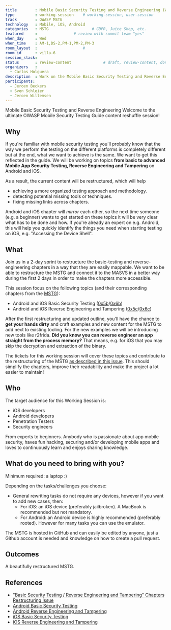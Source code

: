 ```yaml
---
title        : Mobile Basic Security Testing and Reverse Engineering (Wed)
type         : working-session    # working-session, user-session
track        : OWASP MSTG
technology   : Mobile, iOS, Android
categories   : MSTG                   # GDPR, Juice Shop, etc.
featured     :                # review with summit team "yes"
when_day     : Wed
when_time    : AM-1,DS-2,PM-1,PM-2,PM-3
room_layout  :                    #
room_id      : villa-6
session_slack:
status       : review-content              # draft, review-content, done
organizers   : 
  - Carlos Holguera
description  : Work on the Mobile Basic Security Testing and Reverse Engineering topics with focus on restructuring the contents of the MSTG
participants:
  - Jeroen Beckers
  - Sven Schleier
  - Jeroen Willemsen
---
```

Mobile Basic Security Testing and Reverse Engineering
Welcome to the ultimate OWASP Mobile Security Testing Guide content reshuffle session!

## Why

If you're familiar with mobile security testing you'll probably know that the way we perform the testing on the different platforms is completely different but at the end, what we want to achieve is the same. We want to get this reflected in the guide. We will be working on topics **from basic to advanced Mobile App Security Testing, Reverse Engineering and Tampering** on Android and iOS.

As a result, the current content will be restructured, which will help

- achieving a more organized testing approach and methodology.
- detecting potential missing tools or techniques.
- fixing missing links across chapters.

Android and iOS chapter will *mirror* each other, so the next time someone (e.g. a beginner) wants to get started on these topics it will be very clear what has to be done and how. If you're already an expert on e.g. Android, this will help you quickly identify the things you need when starting testing on iOS, e.g. "Accessing the Device Shell".

## What

Join us in a 2-day sprint to restructure the basic-testing and reverse-engineering chapters in a way that they are easily mappable. We want to be able to restructure the MSTG and connect it to the MASVS in a better way during the first 2 days in order to make the chapters more accessible.

This session focus on the following topics (and their corresponding chapters from the [MSTG](https://github.com/OWASP/owasp-mstg)):

- Android and iOS Basic Security Testing ([0x5b](https://github.com/OWASP/owasp-mstg/blob/master/Document/0x05b-Basic-Security_Testing.md)/[0x6b](https://github.com/OWASP/owasp-mstg/blob/master/Document/0x06b-Basic-Security-Testing.md))
- Android and iOS Reverse Engineering and Tampering ([0x5c](https://github.com/OWASP/owasp-mstg/blob/master/Document/0x05c-Reverse-Engineering-and-Tampering.md)/[0x6c](https://github.com/OWASP/owasp-mstg/blob/master/Document/0x06c-Reverse-Engineering-and-Tampering.md))

After the first restructuring and updated outline, you'll have the chance to **get your hands dirty** and craft examples and new content for the MSTG to add next to existing tooling. For the new examples we will be introducing new tools like r2frida. **Did you know you can reverse engineer an app straight from the process memory?** That means, e.g. for iOS that you may skip the decryption and extraction of the binary.

The tickets for this working session will cover these topics and contribute to the restructuring of the MSTG [as described in this issue](https://github.com/OWASP/owasp-mstg/issues/970). This should simplify the chapters, improve their readability and make the project a lot easier to maintain!

## Who

The target audience for this Working Session is:

- iOS developers
- Android developers
- Penetration Testers
- Security engineers

From experts to beginners. Anybody who is passionate about app mobile security, haves fun hacking, securing and/or developing mobile apps and loves to continuously learn and enjoys sharing knowledge.

## What do you need to bring with you?

Minimum required: a laptop :)

Depending on the tasks/challenges you choose:

- General rewriting tasks do not require any devices, however if you want to add new cases, then:
  - For iOS: an iOS device (preferably jailbroken). A MacBook is recommended but not mandatory.
  - For Android: an Android device is highly recommended (preferably rooted). However for many tasks you can use the emulator.

The MSTG is hosted in GitHub and can easily be edited by anyone, just a Github account is needed and knowledge on how to create a pull request.

## Outcomes

A beautifully restructured MSTG.

## References

- ["Basic Security Testing / Reverse Engineering and Tampering" Chapters Restructuring Issue](https://github.com/OWASP/owasp-mstg/issues/970)
- [Android Basic Security Testing](https://github.com/OWASP/owasp-mstg/blob/master/Document/0x05b-Basic-Security_Testing.md)
- [Android Reverse Engineering and Tampering](https://github.com/OWASP/owasp-mstg/blob/master/Document/0x05c-Reverse-Engineering-and-Tampering.md)
- [iOS Basic Security Testing](https://github.com/OWASP/owasp-mstg/blob/master/Document/0x06b-Basic-Security-Testing.md)
- [iOS Reverse Engineering and Tampering](https://github.com/OWASP/owasp-mstg/blob/master/Document/0x06c-Reverse-Engineering-and-Tampering.md)
